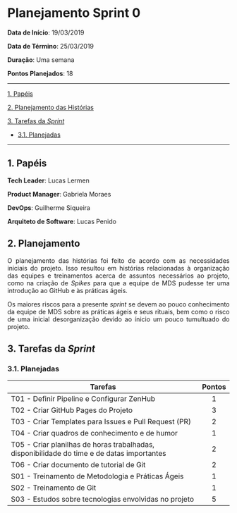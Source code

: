 # Planejamento Sprint 0


**Data de Início**: 19/03/2019

**Data de Término**: 25/03/2019

**Duração**: Uma semana

**Pontos Planejados**: 18

-------

[1. Papéis](#_1-papéis)

[2. Planejamento das Histórias](#_2-planejamento-das-historias)

[3. Tarefas da _Sprint_](#_3-tarefas-da-sprint)  

  * [3.1. Planejadas](#_31-planejadas)

-------

## 1. Papéis

**Tech Leader**: Lucas Lermen

**Product Manager**: Gabriela Moraes

**DevOps**: Guilherme Siqueira

**Arquiteto de Software**: Lucas Penido


## 2. Planejamento

<p align = "justify"> O planejamento das histórias foi feito de acordo com as necessidades iniciais do projeto. Isso resultou em histórias relacionadas à organização das equipes e treinamentos acerca de assuntos necessários ao projeto, como na criação de <i>Spikes</i> para que a equipe de MDS pudesse ter uma introdução ao GitHub e às práticas ágeis.</p>

<p align = "justify"> Os maiores riscos para a presente <i>sprint</i> se devem ao pouco conhecimento da equipe de MDS sobre as práticas ágeis e seus rituais, bem como o risco de uma inicial desorganização devido ao ínicio um pouco tumultuado do projeto.</p>

## 3. Tarefas da _Sprint_

### 3.1. Planejadas

|Tarefas|Pontos|
|--|:--:|
| T01 - Definir Pipeline e Configurar ZenHub | 1 |
| T02 - Criar GitHub Pages do Projeto | 3 |
| T03 - Criar Templates para Issues e Pull Request (PR) | 2 |
| T04 - Criar quadros de conhecimento e de humor | 1 |
| T05 - Criar planilhas de horas trabalhadas, disponibilidade do time e de datas importantes | 2 |
| T06 - Criar documento de tutorial de Git | 2 |
| S01 - Treinamento de Metodologia e Práticas Ágeis | 1 |
| S02 - Treinamento de Git| 1 |
| S03 - Estudos sobre tecnologias envolvidas no projeto| 5 |


